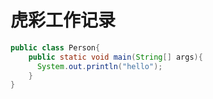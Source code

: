 # 虎彩工作记录

```java
public class Person{
    public static void main(String[] args){
      System.out.println("hello");
    }
}
```
